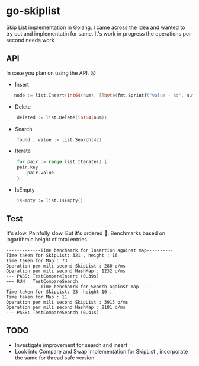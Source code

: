 # go-skiplist
Skip List implementation in Golang. I came across the idea and wanted to try out and implementatin for same. It's work in progress the operations 
per second needs work

## API

In case you plan on using the API. 😵

- Insert

```go
   node := list.Insert(int64(num), []byte(fmt.Sprintf("value - %d", num)))
```

- Delete
```go
    deleted := list.Delete(int64(num))
```

- Search
```go
    found , value := list.Search(42)
```

- Iterate
```go
    for pair := range list.Iterate() {
	pair.key 
        pair.value
    }
```
- IsEmpty

```golang
    isEmpty := list.IsEmpty()
```


## Test

It's slow. Painfully slow. But it's ordered 🤣. Benchmarks based on logarithmic height
of total entries

```
-------------Time benchamrk for Insertion against map----------
Time taken for SkipList: 321 , height : 16 
Time taken for Map : 73
Operation per mili second SkipList : 280 o/ms
Operation per mili second HashMap : 1232 o/ms
--- PASS: TestCompareInsert (0.39s)
=== RUN   TestCompareSearch
-------------Time benchamrk for Search against map----------
Time taken for SkipList: 23  height 16 , 
Time taken for Map : 11
Operation per mili second SkipList : 3913 o/ms
Operation per mili second HashMap : 8181 o/ms
--- PASS: TestCompareSearch (0.41s)
```

## TODO

- Investigate improvement for search and insert
- Look into Compare and Swap implementation for SkipList , incorporate the same for thread safe version
